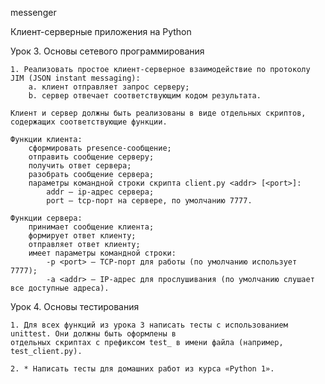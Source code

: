 messenger

Клиент-серверные приложения на Python

Урок 3. Основы сетевого программирования

    1. Реализовать простое клиент-серверное взаимодействие по протоколу JIM (JSON instant messaging):
        a. клиент отправляет запрос серверу;
        b. сервер отвечает соответствующим кодом результата. 
    
    Клиент и сервер должны быть реализованы в виде отдельных скриптов, содержащих соответствующие функции. 
    
    Функции клиента:
        сформировать presence-сообщение; 
        отправить сообщение серверу;
        получить ответ сервера; 
        разобрать сообщение сервера; 
        параметры командной строки скрипта client.py <addr> [<port>]: 
            addr — ip-адрес сервера; 
            port — tcp-порт на сервере, по умолчанию 7777. 

    Функции сервера: 
        принимает сообщение клиента; 
        формирует ответ клиенту; 
        отправляет ответ клиенту; 
        имеет параметры командной строки:
            -p <port> — TCP-порт для работы (по умолчанию использует 7777); 
            -a <addr> — IP-адрес для прослушивания (по умолчанию слушает все доступные адреса).

Урок 4. Основы тестирования
    
    1. Для всех функций из урока 3 написать тесты с использованием unittest. Они должны быть оформлены в 
    отдельных скриптах с префиксом test_ в имени файла (например, test_client.py).

    2. * Написать тесты для домашних работ из курса «Python 1».
